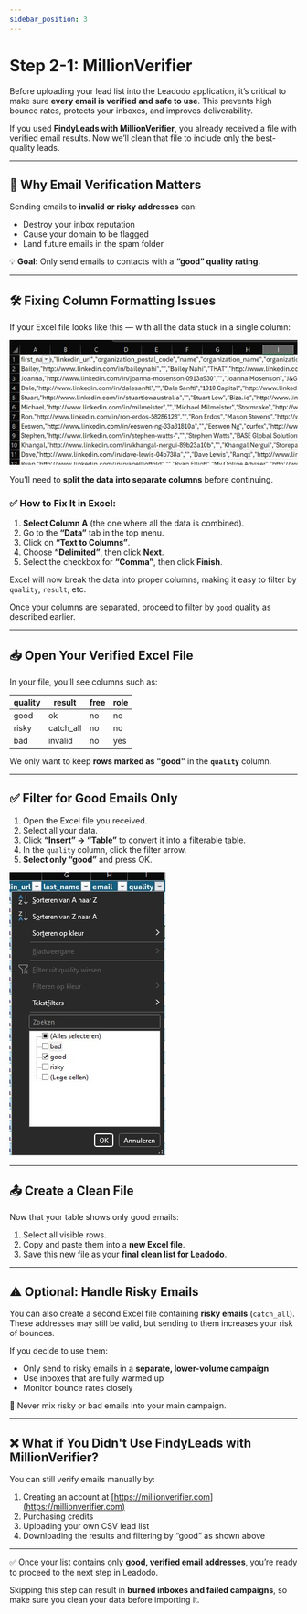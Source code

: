 ```yaml
---
sidebar_position: 3
---
```


# Step 2-1: MillionVerifier

Before uploading your lead list into the Leadodo application, it’s critical to make sure **every email is verified and safe to use**. This prevents high bounce rates, protects your inboxes, and improves deliverability.

If you used **FindyLeads with MillionVerifier**, you already received a file with verified email results. Now we’ll clean that file to include only the best-quality leads.

---

## 🧼 Why Email Verification Matters

Sending emails to **invalid or risky addresses** can:
- Destroy your inbox reputation
- Cause your domain to be flagged
- Land future emails in the spam folder

💡 **Goal:** Only send emails to contacts with a **“good” quality rating.**

---

## 🛠 Fixing Column Formatting Issues

If your Excel file looks like this — with all the data stuck in a single column:

![Single Column Issue](/img/leadodo-manual-columns.jpg)

You’ll need to **split the data into separate columns** before continuing.

### ✅ How to Fix It in Excel:

1. **Select Column A** (the one where all the data is combined).
2. Go to the **“Data”** tab in the top menu.
3. Click on **“Text to Columns”**.
4. Choose **“Delimited”**, then click **Next**.
5. Select the checkbox for **“Comma”**, then click **Finish**.

Excel will now break the data into proper columns, making it easy to filter by `quality`, `result`, etc.

Once your columns are separated, proceed to filter by `good` quality as described earlier.

---

## 📥 Open Your Verified Excel File

In your file, you’ll see columns such as:

| quality | result     | free | role |
|---------|------------|------|------|
| good    | ok         | no   | no   |
| risky   | catch_all  | no   | no   |
| bad     | invalid    | no   | yes  |

We only want to keep **rows marked as "good"** in the **`quality`** column.

---

## ✅ Filter for Good Emails Only

1. Open the Excel file you received.
2. Select all your data.
3. Click **“Insert” → “Table”** to convert it into a filterable table.
4. In the `quality` column, click the filter arrow.
5. **Select only “good”** and press OK.

![Filter Example](/img/leadodo-manual-quality-excel.jpg)

---

## 📤 Create a Clean File

Now that your table shows only good emails:

1. Select all visible rows.
2. Copy and paste them into a **new Excel file**.
3. Save this new file as your **final clean list for Leadodo**.

---

## ⚠️ Optional: Handle Risky Emails

You can also create a second Excel file containing **risky emails** (`catch_all`). These addresses may still be valid, but sending to them increases your risk of bounces.

If you decide to use them:
- Only send to risky emails in a **separate, lower-volume campaign**
- Use inboxes that are fully warmed up
- Monitor bounce rates closely

🚫 Never mix risky or bad emails into your main campaign.

---

## ❌ What if You Didn't Use FindyLeads with MillionVerifier?

You can still verify emails manually by:

1. Creating an account at [https://millionverifier.com](https://millionverifier.com)
2. Purchasing credits
3. Uploading your own CSV lead list
4. Downloading the results and filtering by “good” as shown above

---

✅ Once your list contains only **good, verified email addresses**, you’re ready to proceed to the next step in Leadodo.

Skipping this step can result in **burned inboxes and failed campaigns**, so make sure you clean your data before importing it.

